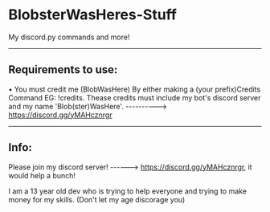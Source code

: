 # BlobsterWasHeres-Stuff
My discord.py commands and more!

---------------------------
Requirements to use:
---------------------------

• You must credit me (BlobWasHere) By either making a (your prefix)Credits Command EG: !credits. Thease credits must include my bot's discord server and my name 'Blob(ster)WasHere'. ---------->  https://discord.gg/yMAHcznrgr  

---------------------------
Info:
---------------------------

Please join my discord server! ------>  https://discord.gg/yMAHcznrgr, it would help a bunch!

I am a 13 year old dev who is trying to help everyone and trying to make money for my skills. (Don't let my age discorage you) 
